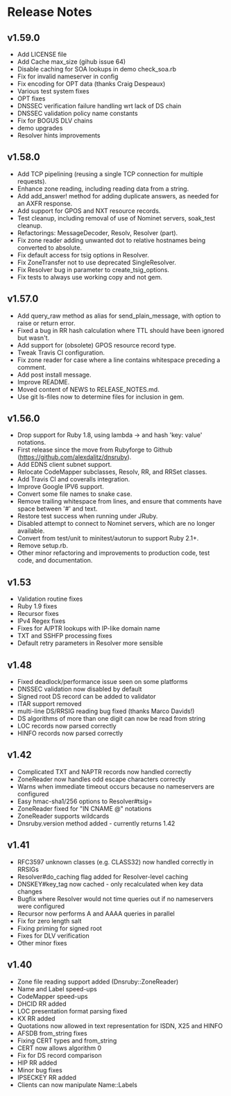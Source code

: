 # Release Notes

## v1.59.0

* Add LICENSE file
* Add Cache max_size (gihub issue 64)
* Disable caching for SOA lookups in demo check_soa.rb
* Fix for invalid nameserver in config
* Fix encoding for OPT data (thanks Craig Despeaux)
* Various test system fixes
* OPT fixes
* DNSSEC verification failure handling wrt lack of DS chain
* DNSSEC validation policy name constants
* Fix for BOGUS DLV chains
* demo upgrades
* Resolver hints improvements 


## v1.58.0

* Add TCP pipelining (reusing a single TCP connection for multiple requests).
* Enhance zone reading, including reading data from a string.
* Add add_answer! method for adding duplicate answers, as needed for an AXFR response.
* Add support for GPOS and NXT resource records.
* Test cleanup, including removal of use of Nominet servers, soak_test cleanup.
* Refactorings: MessageDecoder, Resolv, Resolver (part).
* Fix zone reader adding unwanted dot to relative hostnames being converted to absolute.
* Fix default access for tsig options in Resolver.
* Fix ZoneTransfer not to use deprecated SingleResolver.
* Fix Resolver bug in parameter to create_tsig_options.
* Fix tests to always use working copy and not gem.


## v1.57.0

* Add query_raw method as alias for send_plain_message, with option to raise or return error.
* Fixed a bug in RR hash calculation where TTL should have been ignored but wasn't.
* Add support for (obsolete) GPOS resource record type.
* Tweak Travis CI configuration.
* Fix zone reader for case where a line contains whitespace preceding a comment.
* Add post install message.
* Improve README.
* Moved content of NEWS to RELEASE_NOTES.md.
* Use git ls-files now to determine files for inclusion in gem.


## v1.56.0

* Drop support for Ruby 1.8, using lambda -> and hash 'key: value' notations.
* First release since the move from Rubyforge to Github (https://github.com/alexdalitz/dnsruby).
* Add EDNS client subnet support.
* Relocate CodeMapper subclasses, Resolv, RR, and RRSet classes.
* Add Travis CI and coveralls integration.
* Improve Google IPV6 support.
* Convert some file names to snake case.
* Remove trailing whitespace from lines, and ensure that comments have space between '#' and text.
* Restore test success when running under JRuby.
* Disabled attempt to connect to Nominet servers, which are no longer available.
* Convert from test/unit to minitest/autorun to support Ruby 2.1+.
* Remove setup.rb.
* Other minor refactoring and improvements to production code, test code, and documentation.


## v1.53

* Validation routine fixes
* Ruby 1.9 fixes
* Recursor fixes
* IPv4 Regex fixes
* Fixes for A/PTR lookups with IP-like domain name
* TXT and SSHFP processing fixes
* Default retry parameters in Resolver more sensible


## v1.48

* Fixed deadlock/performance issue seen on some platforms
* DNSSEC validation now disabled by default
* Signed root DS record can be added to validator
* ITAR support removed
* multi-line DS/RRSIG reading bug fixed (thanks Marco Davids!)
* DS algorithms of more than one digit can now be read from string
* LOC records now parsed correctly
* HINFO records now parsed correctly


## v1.42

* Complicated TXT and NAPTR records now handled correctly
* ZoneReader now handles odd escape characters correctly
* Warns when immediate timeout occurs because no nameservers are configured
* Easy hmac-sha1/256 options to Resolver#tsig=
* ZoneReader fixed for "IN CNAME @" notations
* ZoneReader supports wildcards
* Dnsruby.version method added - currently returns 1.42


## v1.41

* RFC3597 unknown classes (e.g. CLASS32) now handled correctly
    in RRSIGs
* Resolver#do_caching flag added for Resolver-level caching
* DNSKEY#key_tag now cached - only recalculated when key data
    changes
* Bugfix where Resolver would not time queries out if no 
    nameservers were configured
* Recursor now performs A and AAAA queries in parallel
* Fix for zero length salt
* Fixing priming for signed root
* Fixes for DLV verification
* Other minor fixes


## v1.40

* Zone file reading support added (Dnsruby::ZoneReader)
* Name and Label speed-ups
* CodeMapper speed-ups
* DHCID RR added
* LOC presentation format parsing fixed
* KX RR added
* Quotations now allowed in text representation for ISDN, X25 and HINFO
* AFSDB from_string fixes
* Fixing CERT types and from_string
* CERT now allows algorithm 0
* Fix for DS record comparison
* HIP RR added
* Minor bug fixes
* IPSECKEY RR added
* Clients can now manipulate Name::Labels

